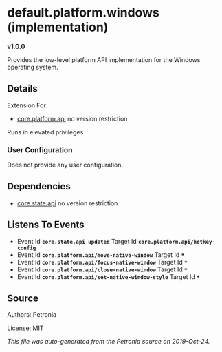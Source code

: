 # default.platform.windows (implementation)
**v1.0.0**

Provides the low-level platform API implementation for the Windows operating system.

## Details

Extension For:
* [core.platform.api](core.platform.api.md)
  no version restriction


Runs in elevated privileges

### User Configuration

Does not provide any user configuration.





## Dependencies

* [core.state.api](core.state.api.md)
  no version restriction






## Listens To Events

* Event Id **`core.state.api updated`**
  Target Id **`core.platform.api/hotkey-config`**
* Event Id **`core.platform.api/move-native-window`**
  Target Id **`*`**
* Event Id **`core.platform.api/focus-native-window`**
  Target Id **`*`**
* Event Id **`core.platform.api/close-native-window`**
  Target Id **`*`**
* Event Id **`core.platform.api/set-native-window-style`**
  Target Id **`*`**



## Source

Authors: Petronia

License: MIT

*This file was auto-generated from the Petronia source on 2019-Oct-24.*

